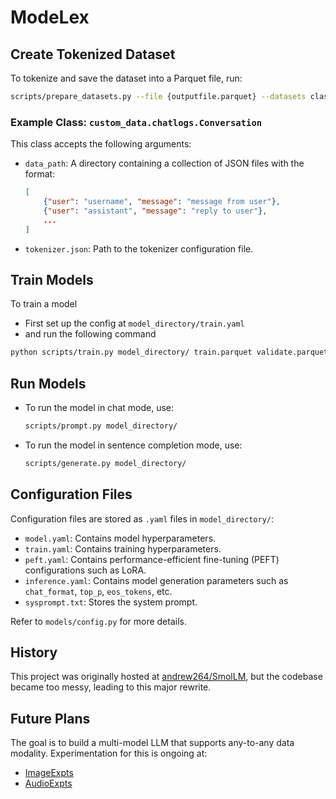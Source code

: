 # ModeLex

## Create Tokenized Dataset

To tokenize and save the dataset into a Parquet file, run:

```bash
scripts/prepare_datasets.py --file {outputfile.parquet} --datasets classname:arg1,arg2
```

### Example Class: `custom_data.chatlogs.Conversation`

This class accepts the following arguments:

- `data_path`: A directory containing a collection of JSON files with the format:
  
    ```json
    [
        {"user": "username", "message": "message from user"},
        {"user": "assistant", "message": "reply to user"},
        ...
    ]
    ```

- `tokenizer.json`: Path to the tokenizer configuration file.

## Train Models

To train a model
- First set up the config at `model_directory/train.yaml`
- and run the following command
```bash
python scripts/train.py model_directory/ train.parquet validate.parquet
```

## Run Models

- To run the model in chat mode, use:

    ```bash
    scripts/prompt.py model_directory/
    ```

- To run the model in sentence completion mode, use:

    ```bash
    scripts/generate.py model_directory/
    ```

## Configuration Files

Configuration files are stored as `.yaml` files in `model_directory/`:

- `model.yaml`: Contains model hyperparameters.
- `train.yaml`: Contains training hyperparameters.
- `peft.yaml`: Contains performance-efficient fine-tuning (PEFT) configurations such as LoRA.
- `inference.yaml`: Contains model generation parameters such as `chat_format`, `top_p`, `eos_tokens`, etc.
- `sysprompt.txt`: Stores the system prompt.

Refer to `models/config.py` for more details.

## History

This project was originally hosted at [andrew264/SmolLM](https://github.com/andrew264/Smol-LM), but the codebase became too messy, leading to this major rewrite.

## Future Plans

The goal is to build a multi-model LLM that supports any-to-any data modality. Experimentation for this is ongoing at:

- [ImageExpts](https://github.com/andrew264/ImageExpts)
- [AudioExpts](https://github.com/andrew264/AudioExpts)
